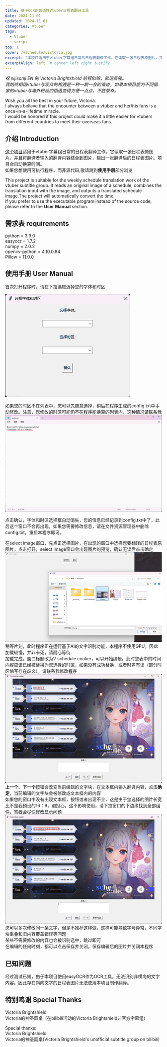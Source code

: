 ```yaml
---
title: 基于OCR的普适性Vtuber日程表翻译工具 
date: 2024-11-01
updated: 2024-11-01
categories: Vtuber
tags:
  - Vtuber
  - script
top: 1
cover: /vschedule/victoria.jpg
excerpt: "本项目适用于vtuber字幕组日常的日程表翻译工作。它读取一张日程表原图片，并且将翻译者输入的翻译内容结合到图片，输出一张翻译后的日程表图片。项目会自动换算时间。"
excerptAlign: left  # center left right justify
---
```

*祝 nijisanji EN 的 Victoria Brightshield 前程似锦，武运昌隆。*  
*我始终相信vtuber与观众的相遇是一种一期一会的奇迹，如果本项目能为不同国家的vtuber与海外粉丝的相遇变得方便一点点，不胜荣幸。*

Wish you all the best in your future, Victoria.  
I always believe that the encounter between a vtuber and her/his fans is a once-in-a-lifetime miracle.  
I would be honored if this project could make it a little easier for vtubers from different countries to meet their overseas fans.

## 介绍 Introduction

[这个项目](https://github.com/Hanasas/V-schedule-cooker)适用于vtuber字幕组日常的日程表翻译工作。它读取一张日程表原图片，并且将翻译者输入的翻译内容结合到图片，输出一张翻译后的日程表图片。项目会自动换算时间。  
如果您想使用可执行程序，而非源代码,敬请跳到**使用手册**部分浏览
  
This project is suitable for the weekly schedule translation work of the vtuber subtitle group. It reads an original image of a schedule, combines the translation input with the image, and outputs a translated schedule image.The project will automatically convert the time.  
If you prefer to use the executable program instead of the source code, please refer to the **User Manual** section.


## 需求表 requirements  

python = 3.9.0  
easyocr = 1.7.2  
numpy = 2.0.2  
opencv-python = 4.10.0.84  
Pillow = 11.0.0  


## 使用手册 User Manual
首次打开程序时，请在下拉选框选择您的字体和时区  

![font time zone selector](/vschedule2/image.png)

如果您的时区不在列表中，您可以先随意选择，稍后在程序生成的config.txt中手动修改。注意，您修改的时区可能仍不在程序能换算的列表内，这种情况请联系我
![config.txt](/vschedule2/image-1.png)

点击确认，字体和时区选择框自动消失，您的信息已经记录到config.txt中了，此后这个窗口不会再出现，如果您需要修改信息，请在文件资源管理器中删除config.txt，重启本程序即可。

在select image窗口，先点击选择图片，在出现的窗口中选择您要翻译的日程表原图片，点击打开，select image窗口会出现图片的预览，确认无误后点击确定
![select image](/vschedule2/image-2.png)
稍等片刻，此时程序正在运行基于AI的文字识别功能，本程序不使用GPU，因此加载较慢，并非卡死，请耐心等待  
加载完成，窗口标题改为V schedule cooker，可以开始编辑。此时您表中的时间内容应该已经被替换为您选择的时区，如果没有成功替换，或者时差有误（部分时区缩写存在歧义），请联系我修改程序
![cooker](/vschedule2/image-3.png)
**上一个**、**下一个**按钮会改变当前编辑的文字块，在文本框内输入翻译内容，点击**确定**，当前编辑的文字块会被修改成文本框内的内容  
如果您的窗口中没有出现文本框，按钮或者出现不全，这是由于您选择的图片长宽比不是我预设的16：9，别担心，这不影响使用，请下拉窗口的下边缘找到全部组件，笔者会尽快修改显示问题
![alt text](/vschedule2/image-5.png)
您可以多次修改同一条文字，但是不推荐这样做，这样可能导致字号异常，不同字块重叠和旧内容覆盖错误等问题  
某些不需要修改的内容也会被识别选中，跳过即可  
在编辑的任何时刻，都可以点击保存并关闭，保存编辑后的图片并关闭本程序

## 已知问题

经过测试已知，由于本项目使用easyOCR作为OCR工具，无法识别非横向的文字内容。因此存在斜向文字的日程表图片无法使用本项目制作翻译。

## 特别鸣谢 Special Thanks

Victoria Brightshield  
Victoria的神圣圆桌（在bilibili活动的Victoria Brightshield非官方字幕组）

Special thanks:   
Victoria Brightshield  
Victoria的神圣圆桌(Victoria Brightshield's unofficial subtitle group on bilibili)